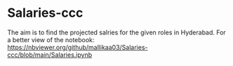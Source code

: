 # Salaries-ccc
The aim is to find the projected salries for the given roles in Hyderabad.
For a better view of the notebook: https://nbviewer.org/github/mallikaa03/Salaries-ccc/blob/main/Salaries.ipynb
